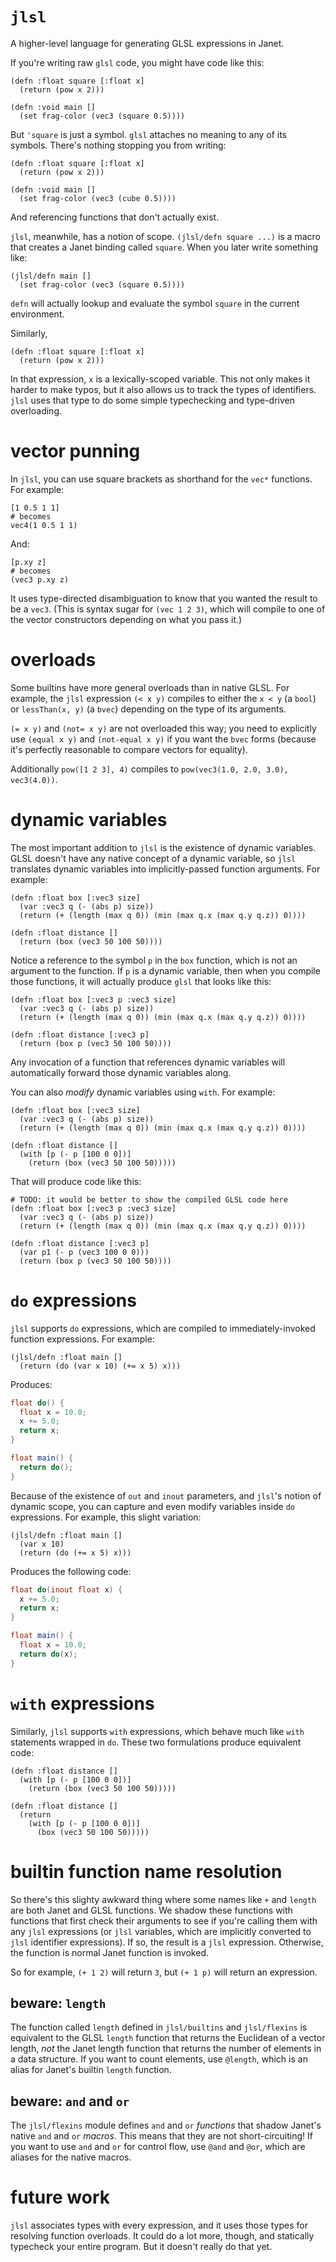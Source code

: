 # `jlsl`

A higher-level language for generating GLSL expressions in Janet.

If you're writing raw `glsl` code, you might have code like this:

```janet
(defn :float square [:float x]
  (return (pow x 2)))

(defn :void main []
  (set frag-color (vec3 (square 0.5))))
```

But `'square` is just a symbol. `glsl` attaches no meaning to any of its symbols. There's nothing stopping you from writing:

```janet
(defn :float square [:float x]
  (return (pow x 2)))

(defn :void main []
  (set frag-color (vec3 (cube 0.5))))
```

And referencing functions that don't actually exist.

`jlsl`, meanwhile, has a notion of scope. `(jlsl/defn square ...)` is a macro that creates a Janet binding called `square`. When you later write something like:

```janet
(jlsl/defn main []
  (set frag-color (vec3 (square 0.5))))
```

`defn` will actually lookup and evaluate the symbol `square` in the current environment.

Similarly,

```janet
(defn :float square [:float x]
  (return (pow x 2)))
```

In that expression, `x` is a lexically-scoped variable. This not only makes it harder to make typos, but it also allows us to track the types of identifiers. `jlsl` uses that type to do some simple typechecking and type-driven overloading.

# vector punning

In `jlsl`, you can use square brackets as shorthand for the `vec*` functions. For example:

```janet
[1 0.5 1 1]
# becomes
vec4(1 0.5 1 1)
```

And:

```janet
[p.xy z]
# becomes
(vec3 p.xy z)
```

It uses type-directed disambiguation to know that you wanted the result to be a `vec3`. (This is syntax sugar for `(vec 1 2 3)`, which will compile to one of the vector constructors depending on what you pass it.)

# overloads

Some builtins have more general overloads than in native GLSL. For example, the `jlsl` expression `(< x y)` compiles to either the `x < y` (a `bool`) or `lessThan(x, y)` (a `bvec`) depending on the type of its arguments.

`(= x y)` and `(not= x y)` are not overloaded this way; you need to explicitly use `(equal x y)` and `(not-equal x y)` if you want the `bvec` forms (because it's perfectly reasonable to compare vectors for equality).

Additionally `pow([1 2 3], 4)` compiles to `pow(vec3(1.0, 2.0, 3.0), vec3(4.0))`.

# dynamic variables

The most important addition to `jlsl` is the existence of dynamic variables. GLSL doesn't have any native concept of a dynamic variable, so `jlsl` translates dynamic variables into implicitly-passed function arguments. For example:

```janet
(defn :float box [:vec3 size]
  (var :vec3 q (- (abs p) size))
  (return (+ (length (max q 0)) (min (max q.x (max q.y q.z)) 0))))

(defn :float distance []
  (return (box (vec3 50 100 50))))
```

Notice a reference to the symbol `p` in the `box` function, which is not an argument to the function. If `p` is a dynamic variable, then when you compile those functions, it will actually produce `glsl` that looks like this:

```janet
(defn :float box [:vec3 p :vec3 size]
  (var :vec3 q (- (abs p) size))
  (return (+ (length (max q 0)) (min (max q.x (max q.y q.z)) 0))))

(defn :float distance [:vec3 p]
  (return (box p (vec3 50 100 50))))
```

Any invocation of a function that references dynamic variables will automatically forward those dynamic variables along.

You can also *modify* dynamic variables using `with`. For example:

```janet
(defn :float box [:vec3 size]
  (var :vec3 q (- (abs p) size))
  (return (+ (length (max q 0)) (min (max q.x (max q.y q.z)) 0))))

(defn :float distance []
  (with [p (- p [100 0 0])]
    (return (box (vec3 50 100 50)))))
```

That will produce code like this:

```janet
# TODO: it would be better to show the compiled GLSL code here
(defn :float box [:vec3 p :vec3 size]
  (var :vec3 q (- (abs p) size))
  (return (+ (length (max q 0)) (min (max q.x (max q.y q.z)) 0))))

(defn :float distance [:vec3 p]
  (var p1 (- p (vec3 100 0 0)))
  (return (box p (vec3 50 100 50))))
```

# `do` expressions

`jlsl` supports `do` expressions, which are compiled to immediately-invoked function expressions. For example:

```janet
(jlsl/defn :float main []
  (return (do (var x 10) (+= x 5) x)))
```

Produces:

```glsl
float do() {
  float x = 10.0;
  x += 5.0;
  return x;
}

float main() {
  return do();
}
```

Because of the existence of `out` and `inout` parameters, and `jlsl`'s notion of dynamic scope, you can capture and even modify variables inside `do` expressions. For example, this slight variation:

```janet
(jlsl/defn :float main []
  (var x 10)
  (return (do (+= x 5) x)))
```

Produces the following code:

```glsl
float do(inout float x) {
  x += 5.0;
  return x;
}

float main() {
  float x = 10.0;
  return do(x);
}
```

# `with` expressions

Similarly, `jlsl` supports `with` expressions, which behave much like `with` statements wrapped in `do`. These two formulations produce equivalent code:

```janet
(defn :float distance []
  (with [p (- p [100 0 0])]
    (return (box (vec3 50 100 50)))))

(defn :float distance []
  (return
    (with [p (- p [100 0 0])]
      (box (vec3 50 100 50)))))
```

# builtin function name resolution

So there's this slighty awkward thing where some names like `+` and `length` are both Janet and GLSL functions. We shadow these functions with functions that first check their arguments to see if you're calling them with any `jlsl` expressions (or `jlsl` variables, which are implicitly converted to `jlsl` identifier expressions). If so, the result is a `jlsl` expression. Otherwise, the function is normal Janet function is invoked.

So for example, `(+ 1 2)` will return `3`, but `(+ 1 p)` will return an expression.

## beware: `length`

The function called `length` defined in `jlsl/builtins` and `jlsl/flexins` is equivalent to the GLSL `length` function that returns the Euclidean of a vector length, *not* the Janet length function that returns the number of elements in a data structure. If you want to count elements, use `@length`, which is an alias for Janet's builtin `length` function.

## beware: `and` and `or`

The `jlsl/flexins` module defines `and` and `or` *functions* that shadow Janet's native `and` and `or` *macros*. This means that they are not short-circuiting! If you want to use `and` and `or` for control flow, use `@and` and `@or`, which are aliases for the native macros.

# future work

`jlsl` associates types with every expression, and it uses those types for resolving function overloads. It could do a lot more, though, and statically typecheck your entire program. But it doesn't really do that yet.
